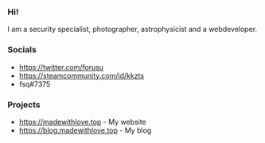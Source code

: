 ### Hi!

I am a security specialist, photographer, astrophysicist and a webdeveloper.

### Socials

* https://twitter.com/forusu
* https://steamcommunity.com/id/kkzts
* fsq#7375

### Projects

* https://madewithlove.top - My website
* https://blog.madewithlove.top - My blog
